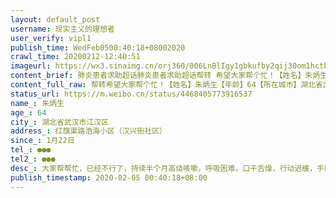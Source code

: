 ```yaml
---
layout: default_post
username: 现实主义的理想者
user_verify: vipl1
publish_time: WedFeb0500:40:18+08002020
crawl_time: 20200212-12:40:51
imageurl: https://wx3.sinaimg.cn/orj360/006LnBlIgy1gbkufby2qij30om1hctbz.jpg,https://wx1.sinaimg.cn/orj360/006LnBlIgy1gbkufca5t3j30om1hcn0g.jpg
content_brief: 肺炎患者求助超话肺炎患者求助超话帮转 希望大家帮个忙！【姓名】朱炳生【年龄】64【所在城市】湖北省武汉市江汉区【所在小区、社区】红旗渠路浩海小区（汉兴街社区）【患病时间】1月22日【联系方式】●●●【其他紧急联系人】●●●【病情描述】大家帮帮忙，已经不行了， ...全文
content_full_raw: 帮转希望大家帮个忙！【姓名】朱炳生【年龄】64【所在城市】湖北省武汉市江汉区【所在小区、社区】红旗渠路浩海小区（汉兴街社区）【患病时间】1月22日【联系方式】●●●【其他紧急联系人】●●●【病情描述】大家帮帮忙，已经不行了，持续半个月高烧咳嗽，呼吸困难，口干舌燥，行动迟缓，手脚抖动厉害，CT显示肺部大面积白色，家中仅夫妻两个老人，妻子已经被感染，肺部也是大面积白色，老人信息已提交汉兴街社区，但是地处华南海鲜市场后面，疫情严重，两位老人家中防护物资缺乏，没有口罩，体温计等，身边家人与两人隔离，无法陪护，父亲去年刚经历过一场严重车祸，肝胆功能不好，希望早日得到帮助安排床位及时就诊，感谢各位热心人士！
status_url: https://m.weibo.cn/status/4468405773916537
name_: 朱炳生
age_: 64
city_: 湖北省武汉市江汉区
address_: 红旗渠路浩海小区（汉兴街社区）
since_: 1月22日
tel_: ●●●
tel2_: ●●●
desc_: 大家帮帮忙，已经不行了，持续半个月高烧咳嗽，呼吸困难，口干舌燥，行动迟缓，手脚抖动厉害，CT显示肺部大面积白色，家中仅夫妻两个老人，妻子已经被感染，肺部也是大面积白色，老人信息已提交汉兴街社区，但是地处华南海鲜市场后面，疫情严重，两位老人家中防护物资缺乏，没有口罩，体温计等，身边家人与两人隔离，无法陪护，父亲去年刚经历过一场严重车祸，肝胆功能不好，希望早日得到帮助安排床位及时就诊，感谢各位热心人士！
publish_timestamp: 2020-02-05 00:40:18+08:00
---
```

